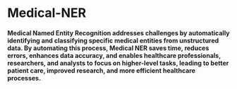 # Medical-NER
#### Medical Named Entity Recognition addresses challenges by automatically identifying and classifying specific medical entities from unstructured data. By automating this process, Medical NER saves time, reduces errors, enhances data accuracy, and enables healthcare professionals, researchers, and analysts to focus on higher-level tasks, leading to better patient care, improved research, and more efficient healthcare processes.
